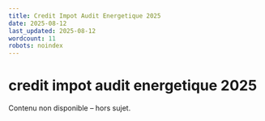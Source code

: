 ```yaml
---
title: Credit Impot Audit Energetique 2025
date: 2025-08-12
last_updated: 2025-08-12
wordcount: 11
robots: noindex
---
```


# credit impot audit energetique 2025

Contenu non disponible – hors sujet.